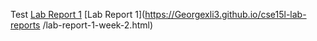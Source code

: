 Test
[Lab Report 1](lab-report-1-week-2.html)
[Lab Report 1](https://Georgexli3.github.io/cse15l-lab-reports
/lab-report-1-week-2.html)
